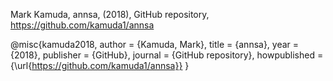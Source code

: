 Mark Kamuda, annsa, (2018), GitHub repository, https://github.com/kamuda1/annsa


@misc{kamuda2018,
  author = {Kamuda, Mark},
  title = {annsa},
  year = {2018},
  publisher = {GitHub},
  journal = {GitHub repository},
  howpublished = {\url{https://github.com/kamuda1/annsa}}
}
